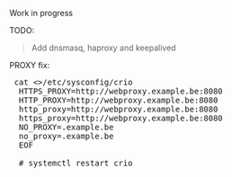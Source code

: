 Work in progress

TODO:
>Add dnsmasq, haproxy and keepalived

PROXY fix:
<pre> cat <<EOF>>/etc/sysconfig/crio
  HTTPS_PROXY=http://webproxy.example.be:8080
  HTTP_PROXY=http://webproxy.example.be:8080
  http_proxy=http://webproxy.example.be:8080
  https_proxy=http://webproxy.example.be:8080
  NO_PROXY=.example.be
  no_proxy=.example.be
  EOF

  # systemctl restart crio
</pre>
